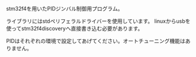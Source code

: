 stm32f4を用いたPIDジンバル制御用プログラム。

ライブラリにはstdペリフェラルドライバーを使用しています。
linuxからusbを使ってstm32f4discoveryへ直接書き込む必要があります。

PIDはそれぞれの環境で設定してあげてください。オートチューニング機能はありません。
